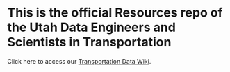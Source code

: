 # This is the official Resources repo of the Utah Data Engineers and Scientists in Transportation

Click here to access our [Transportation Data Wiki](https://github.com/utahDEST/resources/wiki/Utah-Transportation-Data-Wiki).
